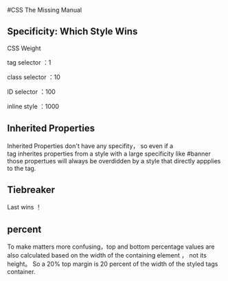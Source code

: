 #CSS The Missing Manual

## Specificity: Which Style Wins 

CSS Weight

tag selector ：1

class selector ：10

ID selector ：100

inline style ：1000

## Inherited Properties

Inherited Properties don't have any specifity， so even if a  
tag inherites properties from a style with a large specificity  like #banner those propertues will always be overdidden by a style that directly appplies to the tag.

## Tiebreaker
Last wins ！

## percent

To make matters more confusing，top and bottom percentage values are also calculated based on the width of the containing element ， not its height。 So a 20% top margin is 20 percent of the width of the styled tags container.